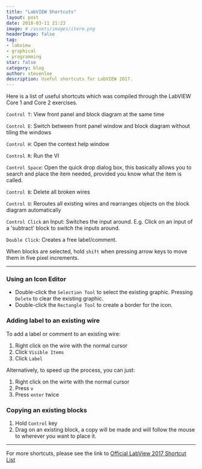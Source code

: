 ```yaml
---
title: "LabVIEW Shortcuts"
layout: post
date: 2018-03-11 21:23
image: # /assets/images/iterm.png
headerImage: false
tag:
- labview
- graphical
- programming
star: false
category: blog
author: stevenlee
description: Useful shortcuts for LabVIEW 2017.
---
```


Here is a list of useful shortcuts which was compiled through the LabVIEW Core 1 and Core 2 exercises.

`Control T`:  View front panel and block diagram at the same time

`Control E`:  Switch between front panel window and block diagram without tiling the windows

`Control H`:  Open the context help window

`Control R`:  Run the VI

`Control Space`:  Open the quick drop dialog box, this basically allows you to search and place the item needed, provided you know what the item is called.

`Control B`:  Delete all broken wires

`Control U`:  Reroutes all existing wires and rearranges objects on the block diagram automatically

`Control Click` an Input: Switches the input around.
E.g. Click on an input of a 'subtract' block to switch the inputs around.

`Double Click`: Creates a free label/comment.

When blocks are selected, hold `shift` when pressing arrow keys to move them in five pixel increments.

---

### Using an Icon Editor
* Double-click the `Selection Tool` to select the existing graphic. Pressing `Delete` to clear the existing graphic.
* Double-click the `Rectangle Tool` to create a border for the icon.

### Adding label to an existing wire
To add a label or comment to an existing wire:
1. Right click on the wire with the normal cursor
2. Click `Visible Items`
3. Click `Label`

Alternatively, to speed up the process, you can just:
1. Right click on the wirte with the normal cursor
2. Press `v`
3. Press `enter` twice

### Copying an existing blocks
1. Hold `Control` key
2. Drag on an existing block, a copy will be made and will follow the mouse to wherever you want to place it.

---

For more shortcuts, please see the link to [Official LabView 2017 Shortcut List](http://zone.ni.com/reference/en-XX/help/371361P-01/lvhowto/keyboard_shortcuts/)
